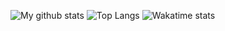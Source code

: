 ![My github stats](https://github-readme-stats.vercel.app/api?username=VadyChel&show_icons=true&theme=tokyonight&count_private=true)
![Top Langs](https://github-readme-stats.vercel.app/api/top-langs/?username=VadyChel&theme=tokyonight&count_private=true)
![Wakatime stats](https://github-readme-stats.vercel.app/api/wakatime?username=Vython)
